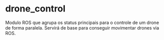 # drone_control
Modulo ROS que agrupa os status principais para o controle de um drone de forma paralela. Servirá de base para conseguir movimentar drones via ROS.

